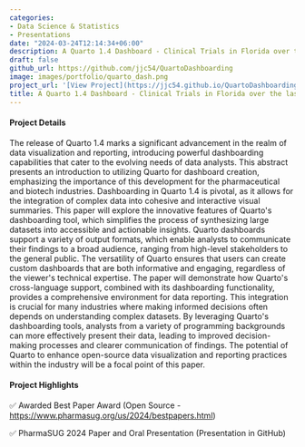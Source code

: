```yaml
---
categories:
- Data Science & Statistics
- Presentations
date: "2024-03-24T12:14:34+06:00"
description: A Quarto 1.4 Dashboard - Clinical Trials in Florida over the last 10 Years
draft: false
github_url: https://github.com/jjc54/QuartoDashboarding
image: images/portfolio/quarto_dash.png
project_url: '[View Project](https://jjc54.github.io/QuartoDashboarding/)'
title: A Quarto 1.4 Dashboard - Clinical Trials in Florida over the last 10 Years
---
```


#### Project Details

The release of Quarto 1.4 marks a significant advancement in the realm of data visualization and reporting, introducing powerful dashboarding capabilities that cater to the evolving needs of data analysts. This abstract presents an introduction to utilizing Quarto for dashboard creation, emphasizing the importance of this development for the pharmaceutical and biotech industries. Dashboarding in Quarto 1.4 is pivotal, as it allows for the integration of complex data into cohesive and interactive visual summaries. This paper will explore the innovative features of Quarto's dashboarding tool, which simplifies the process of synthesizing large datasets into accessible and actionable insights. Quarto dashboards support a variety of output formats, which enable analysts to communicate their findings to a broad audience, ranging from high-level stakeholders to the general public. The versatility of Quarto ensures that users can create custom dashboards that are both informative and engaging, regardless of the viewer's technical expertise. The paper will demonstrate how Quarto's cross-language support, combined with its dashboarding functionality, provides a comprehensive environment for data reporting. This integration is crucial for many industries where making informed decisions often depends on understanding complex datasets. By leveraging Quarto's dashboarding tools, analysts from a variety of programming backgrounds can more effectively present their data, leading to improved decision-making processes and clearer communication of findings. The potential of Quarto to enhance open-source data visualization and reporting practices within the industry will be a focal point of this paper.

#### Project Highlights

✅ Awarded Best Paper Award (Open Source - <https://www.pharmasug.org/us/2024/bestpapers.html>)

✅ PharmaSUG 2024 Paper and Oral Presentation (Presentation in GitHub)
